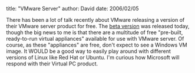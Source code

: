 
title: "VMware Server"
author: David
date: 2006/02/05

There has been a lot of talk recently about VMware releasing a version of their VMware server product for free. The [beta version](http://www.vmware.com/products/server/) was released today, though the big news to me is that there are a multitude of free "pre-built, ready-to-run virtual appliances" available for use with VMware server. Of course, as these "appliances" are free, don't expect to see a Windows VM image. It WOULD be a good way to easily play around with different versions of Linux like Red Hat or Ubuntu. I'm curious how Microsoft will respond with their Virtual PC product.
